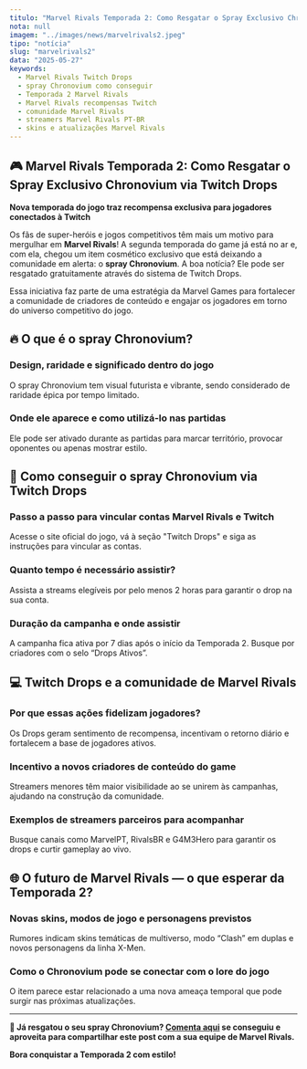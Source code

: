 ```yaml
---
titulo: "Marvel Rivals Temporada 2: Como Resgatar o Spray Exclusivo Chronovium via Twitch Drops"
nota: null
imagem: "../images/news/marvelrivals2.jpeg"
tipo: "notícia"
slug: "marvelrivals2"
data: "2025-05-27"
keywords:
  - Marvel Rivals Twitch Drops
  - spray Chronovium como conseguir
  - Temporada 2 Marvel Rivals
  - Marvel Rivals recompensas Twitch
  - comunidade Marvel Rivals
  - streamers Marvel Rivals PT-BR
  - skins e atualizações Marvel Rivals
---
```


## 🎮 Marvel Rivals Temporada 2: Como Resgatar o Spray Exclusivo Chronovium via Twitch Drops

**Nova temporada do jogo traz recompensa exclusiva para jogadores conectados à Twitch**

Os fãs de super-heróis e jogos competitivos têm mais um motivo para mergulhar em **Marvel Rivals**! A segunda temporada do game já está no ar e, com ela, chegou um item cosmético exclusivo que está deixando a comunidade em alerta: o **spray Chronovium**. A boa notícia? Ele pode ser resgatado gratuitamente através do sistema de Twitch Drops.

Essa iniciativa faz parte de uma estratégia da Marvel Games para fortalecer a comunidade de criadores de conteúdo e engajar os jogadores em torno do universo competitivo do jogo.

## 🔥 O que é o spray Chronovium?

### Design, raridade e significado dentro do jogo

O spray Chronovium tem visual futurista e vibrante, sendo considerado de raridade épica por tempo limitado.

### Onde ele aparece e como utilizá-lo nas partidas

Ele pode ser ativado durante as partidas para marcar território, provocar oponentes ou apenas mostrar estilo.

## 🎯 Como conseguir o spray Chronovium via Twitch Drops

### Passo a passo para vincular contas Marvel Rivals e Twitch

Acesse o site oficial do jogo, vá à seção "Twitch Drops" e siga as instruções para vincular as contas.

### Quanto tempo é necessário assistir?

Assista a streams elegíveis por pelo menos 2 horas para garantir o drop na sua conta.

### Duração da campanha e onde assistir

A campanha fica ativa por 7 dias após o início da Temporada 2. Busque por criadores com o selo “Drops Ativos”.

## 💻 Twitch Drops e a comunidade de Marvel Rivals

### Por que essas ações fidelizam jogadores?

Os Drops geram sentimento de recompensa, incentivam o retorno diário e fortalecem a base de jogadores ativos.

### Incentivo a novos criadores de conteúdo do game

Streamers menores têm maior visibilidade ao se unirem às campanhas, ajudando na construção da comunidade.

### Exemplos de streamers parceiros para acompanhar

Busque canais como MarvelPT, RivalsBR e G4M3Hero para garantir os drops e curtir gameplay ao vivo.

## 🌐 O futuro de Marvel Rivals — o que esperar da Temporada 2?

### Novas skins, modos de jogo e personagens previstos

Rumores indicam skins temáticas de multiverso, modo “Clash” em duplas e novos personagens da linha X-Men.

### Como o Chronovium pode se conectar com o lore do jogo

O item parece estar relacionado a uma nova ameaça temporal que pode surgir nas próximas atualizações.

---

**📢 Já resgatou o seu spray Chronovium? [Comenta aqui](../contacto.html) se conseguiu e aproveita para compartilhar este post com a sua equipe de Marvel Rivals.**

**Bora conquistar a Temporada 2 com estilo!**
